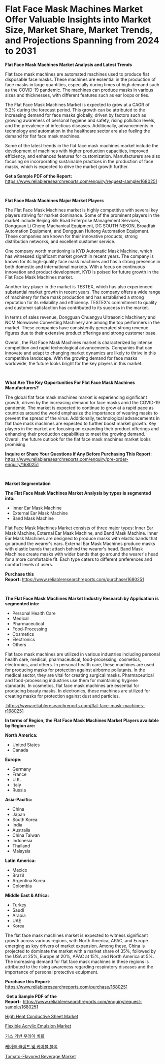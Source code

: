 <p><h1>Flat Face Mask Machines Market Offer Valuable Insights into Market Size, Market Share, Market Trends, and Projections Spanning from 2024 to 2031</h1></p><p><strong>Flat Face Mask Machines Market Analysis and Latest Trends</strong></p>
<p><p>Flat face mask machines are automated machines used to produce flat disposable face masks. These machines are essential in the production of face masks in large quantities, especially during times of high demand such as the COVID-19 pandemic. The machines can produce masks in various sizes and thicknesses, with different features such as ear loops or ties.</p><p>The Flat Face Mask Machines Market is expected to grow at a CAGR of 5.2% during the forecast period. This growth can be attributed to the increasing demand for face masks globally, driven by factors such as growing awareness of personal hygiene and safety, rising pollution levels, and the prevalence of infectious diseases. Additionally, advancements in technology and automation in the healthcare sector are also fueling the demand for flat face mask machines.</p><p>Some of the latest trends in the flat face mask machines market include the development of machines with higher production capacities, improved efficiency, and enhanced features for customization. Manufacturers are also focusing on incorporating sustainable practices in the production of face masks, which is expected to drive the market growth further.</p></p>
<p><strong>Get a Sample PDF of the Report:&nbsp;</strong> <a href="https://www.reliableresearchreports.com/enquiry/request-sample/1680251">https://www.reliableresearchreports.com/enquiry/request-sample/1680251</a></p>
<p>&nbsp;</p>
<p><strong>Flat Face Mask Machines Major Market Players</strong></p>
<p><p>The Flat Face Mask Machines market is highly competitive with several key players striving for market dominance. Some of the prominent players in the market include Beijing Silk Road Enterprise Management Services, Dongguan Li Cheng Machanical Equipment, DG SOUTH NEKON, Broadfair Automation Equipment, and Dongguan Huitong Automation Equipment. These companies are known for their innovative products, strong distribution networks, and excellent customer service.</p><p>One company worth mentioning is KYD Automatic Mask Machine, which has witnessed significant market growth in recent years. The company is known for its high-quality face mask machines and has a strong presence in both domestic and international markets. With a focus on continuous innovation and product development, KYD is poised for future growth in the Flat Face Mask Machines market.</p><p>Another key player in the market is TESTEX, which has also experienced substantial market growth in recent years. The company offers a wide range of machinery for face mask production and has established a strong reputation for its reliability and efficiency. TESTEX's commitment to quality and customer satisfaction has contributed to its success in the market.</p><p>In terms of sales revenue, Dongguan Chuangyu Ultrasonic Machinery and NCM Nonwoven Converting Machinery are among the top performers in the market. These companies have consistently generated strong revenue figures due to their extensive product offerings and strong customer base.</p><p>Overall, the Flat Face Mask Machines market is characterized by intense competition and rapid technological advancements. Companies that can innovate and adapt to changing market dynamics are likely to thrive in this competitive landscape. With the growing demand for face masks worldwide, the future looks bright for the key players in this market.</p></p>
<p>&nbsp;</p>
<p><strong>What Are The Key Opportunities For Flat Face Mask Machines Manufacturers?</strong></p>
<p><p>The global flat face mask machines market is experiencing significant growth, driven by the increasing demand for face masks amid the COVID-19 pandemic. The market is expected to continue to grow at a rapid pace as countries around the world emphasize the importance of wearing masks to prevent the spread of the virus. Additionally, technological advancements in flat face mask machines are expected to further boost market growth. Key players in the market are focusing on expanding their product offerings and enhancing their production capabilities to meet the growing demand. Overall, the future outlook for the flat face mask machines market looks promising.</p></p>
<p><strong>Inquire or Share Your Questions If Any Before Purchasing This Report:</strong> <a href="https://www.reliableresearchreports.com/enquiry/pre-order-enquiry/1680251">https://www.reliableresearchreports.com/enquiry/pre-order-enquiry/1680251</a></p>
<p>&nbsp;</p>
<p><strong>Market Segmentation</strong></p>
<p><strong>The Flat Face Mask Machines Market Analysis by types is segmented into:</strong></p>
<p><ul><li>Inner Ear Mask Machine</li><li>External Ear Mask Machine</li><li>Band Mask Machine</li></ul></p>
<p><p>Flat Face Mask Machines Market consists of three major types: Inner Ear Mask Machine, External Ear Mask Machine, and Band Mask Machine. Inner Ear Mask Machines are designed to produce masks with elastic bands that go around the wearer's ears. External Ear Mask Machines produce masks with elastic bands that attach behind the wearer's head. Band Mask Machines create masks with wider bands that go around the wearer's head for a more comfortable fit. Each type caters to different preferences and comfort levels of users.</p></p>
<p><strong>Purchase this Report:&nbsp;</strong><a href="https://www.reliableresearchreports.com/purchase/1680251">https://www.reliableresearchreports.com/purchase/1680251</a></p>
<p>&nbsp;</p>
<p><strong>The Flat Face Mask Machines Market Industry Research by Application is segmented into:</strong></p>
<p><ul><li>Personal Health Care</li><li>Medical</li><li>Pharmaceutical</li><li>Food-Processing</li><li>Cosmetics</li><li>Electronics</li><li>Others</li></ul></p>
<p><p>Flat face mask machines are utilized in various industries including personal health care, medical, pharmaceutical, food-processing, cosmetics, electronics, and others. In personal health care, these machines are used for producing masks for protection against airborne pollutants. In the medical sector, they are vital for creating surgical masks. Pharmaceutical and food-processing industries use them for maintaining hygiene standards. In cosmetics, flat face mask machines are essential for producing beauty masks. In electronics, these machines are utilized for creating masks for protection against dust and particles.</p></p>
<p><a href="https://www.reliableresearchreports.com/flat-face-mask-machines-r1680251">&nbsp;https://www.reliableresearchreports.com/flat-face-mask-machines-r1680251</a></p>
<p><strong>In terms of Region, the Flat Face Mask Machines Market Players available by Region are:</strong></p>
<p>
    <p> <strong> North America: </strong>
        <ul>
            <li>United States</li>
            <li>Canada</li>
        </ul>
        </p> 
    <p> <strong> Europe: </strong>
        <ul>
            <li>Germany</li>
            <li>France</li>
            <li>U.K.</li>
            <li>Italy</li>
            <li>Russia</li>
        </ul>
        </p> 
    <p> <strong> Asia-Pacific: </strong>
        <ul>
            <li>China</li>
            <li>Japan</li>
            <li>South Korea</li>
            <li>India</li>
            <li>Australia</li>
            <li>China Taiwan</li>
            <li>Indonesia</li>
            <li>Thailand</li>
            <li>Malaysia</li>
        </ul>
        </p> 
    <p> <strong> Latin America: </strong>
        <ul>
            <li>Mexico</li>
            <li>Brazil</li>
            <li>Argentina Korea</li>
            <li>Colombia</li>
        </ul>
        </p> 
    <p> <strong> Middle East & Africa: </strong>
        <ul>
            <li>Turkey</li>
            <li>Saudi</li>
            <li>Arabia</li>
            <li>UAE</li>
            <li>Korea</li>
        </ul>
    </p>
    </p>
<p><p>The flat face mask machines market is expected to witness significant growth across various regions, with North America, APAC, and Europe emerging as key drivers of market expansion. Among these, China is projected to dominate the market with a market share of 35%, followed by the USA at 25%, Europe at 20%, APAC at 15%, and North America at 5%. The increasing demand for flat face mask machines in these regions is attributed to the rising awareness regarding respiratory diseases and the importance of personal protective equipment.</p></p>
<p><strong>Purchase this Report: </strong><a href="https://www.reliableresearchreports.com/purchase/1680251">https://www.reliableresearchreports.com/purchase/1680251</a></p>
<p>&nbsp;<strong>Get a Sample PDF of the Report:&nbsp;&nbsp;</strong><a href="https://www.reliableresearchreports.com/enquiry/request-sample/1680251">https://www.reliableresearchreports.com/enquiry/request-sample/1680251</a></p>
<p><strong></strong></p>
<p><p><a href="https://issuu.com/reportprime-2/docs/high-heat-conductive-sheet-market-size-2030.pptx">High Heat Conductive Sheet Market</a></p><p><a href="https://github.com/kufem1/Market-Research-Report-List-3/blob/main/flexible-acrylic-emulsion-market.md">Flexible Acrylic Emulsion Market</a></p><p><a href="https://github.com/LoganRew1964/Market-Research-Report-List-1/blob/main/4241028102929.md">가스 기반 우레아 비료</a></p><p><a href="https://github.com/sarassiksa/Market-Research-Report-List-1/blob/main/5874730102928.md">케이블 클램프 및 케이블 블록</a></p><p><a href="https://github.com/kosella/Market-Research-Report-List-3/blob/main/tomato-flavored-beverage-market.md">Tomato-Flavored Beverage Market</a></p></p>